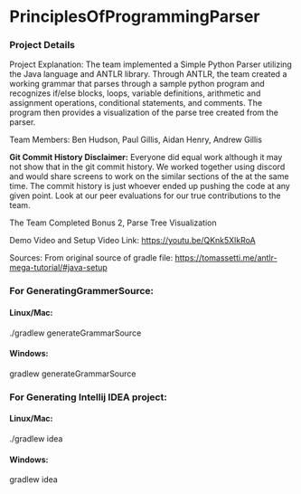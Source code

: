 # PrinciplesOfProgrammingParser

### Project Details

Project Explanation:
The team implemented a Simple Python Parser utilizing the Java language and ANTLR library. Through ANTLR, the team created a working grammar that parses through a sample python program and recognizes if/else blocks, loops, variable definitions, arithmetic and assignment operations, conditional statements, and comments. The program then provides a visualization of the parse tree created from the parser.

Team Members: Ben Hudson, Paul Gillis, Aidan Henry, Andrew Gillis 

**Git Commit History Disclaimer:**
Everyone did equal work although it may not show that in the git commit history. We worked together using discord and would share screens to work on the similar sections of the at the same time. The commit history is just whoever ended up pushing the code at any given point. Look at our peer evaluations for our true contributions to the team.

The Team Completed Bonus 2, Parse Tree Visualization

Demo Video and Setup Video Link: https://youtu.be/QKnk5XlkRoA

Sources:
From original source of gradle file: https://tomassetti.me/antlr-mega-tutorial/#java-setup

### For GeneratingGrammerSource:
#### Linux/Mac:
./gradlew generateGrammarSource

#### Windows:
gradlew generateGrammarSource

### For Generating Intellij IDEA project:
#### Linux/Mac:
./gradlew idea

#### Windows:
gradlew idea
